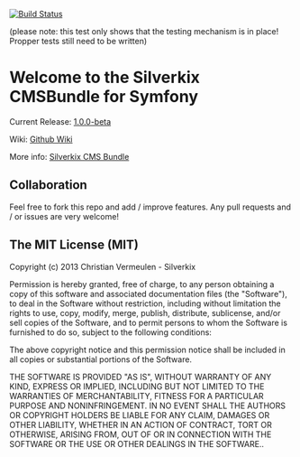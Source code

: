 [![Build Status](https://travis-ci.org/Silverkix/SilverkixCMSBundle.png?branch=master)](https://travis-ci.org/Silverkix/SilverkixCMSBundle)

(please note: this test only shows that the testing mechanism is in place! Propper tests still need to be written)

# Welcome to the Silverkix CMSBundle for Symfony

Current Release: [1.0.0-beta](https://github.com/Silverkix/SilverkixCMSBundle/tree/1.0.0-beta)

Wiki: [Github Wiki](https://github.com/Silverkix/SilverkixCMSBundle/wiki)

More info: [Silverkix CMS Bundle](http://silverkix.github.io/SilverkixCMSBundle)

## Collaboration
Feel free to fork this repo and add / improve features.
Any pull requests and / or issues are very welcome!

## The MIT License (MIT)
Copyright (c) 2013 Christian Vermeulen - Silverkix

Permission is hereby granted, free of charge, to any person obtaining a copy
of this software and associated documentation files (the "Software"), to deal
in the Software without restriction, including without limitation the rights
to use, copy, modify, merge, publish, distribute, sublicense, and/or sell
copies of the Software, and to permit persons to whom the Software is
furnished to do so, subject to the following conditions:

The above copyright notice and this permission notice shall be included in
all copies or substantial portions of the Software.

THE SOFTWARE IS PROVIDED "AS IS", WITHOUT WARRANTY OF ANY KIND, EXPRESS OR
IMPLIED, INCLUDING BUT NOT LIMITED TO THE WARRANTIES OF MERCHANTABILITY,
FITNESS FOR A PARTICULAR PURPOSE AND NONINFRINGEMENT. IN NO EVENT SHALL THE
AUTHORS OR COPYRIGHT HOLDERS BE LIABLE FOR ANY CLAIM, DAMAGES OR OTHER
LIABILITY, WHETHER IN AN ACTION OF CONTRACT, TORT OR OTHERWISE, ARISING FROM,
OUT OF OR IN CONNECTION WITH THE SOFTWARE OR THE USE OR OTHER DEALINGS IN
THE SOFTWARE..
